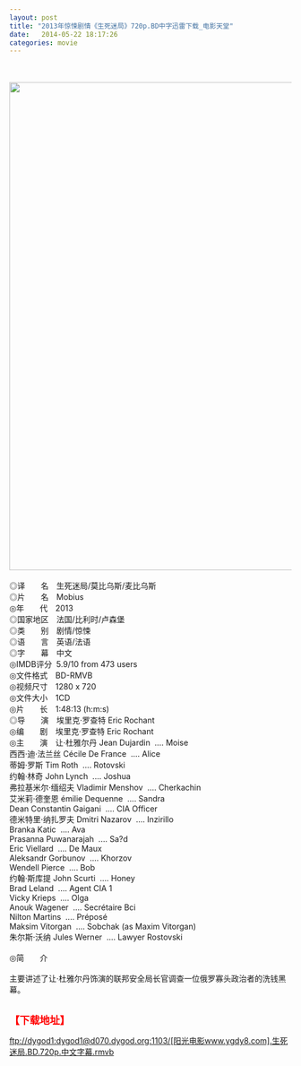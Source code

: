```yaml
---
layout: post
title: "2013年惊悚剧情《生死迷局》720p.BD中字迅雷下载_电影天堂"
date:   2014-05-22 18:17:26
categories: movie
---
```

<html>
 <body>
  <p>
  </p>
  <p>
   <br/>
   <br/>
   <img alt="" border="0" height="865" src="http://image142.poco.cn/mypoco/myphoto/20130705/17/1734833842013070517161182THX.jpg" style="WIDTH: 584px; HEIGHT: 871px" width="574"/>
   <br/>
   <br/>
   ◎译　　名　生死迷局/莫比乌斯/麦比乌斯
   <br/>
   ◎片　　名　Mobius
   <br/>
   ◎年　　代　2013
   <br/>
   ◎国家地区　法国/比利时/卢森堡
   <br/>
   ◎类　　别　剧情/惊悚
   <br/>
   ◎语　　言　英语/法语
   <br/>
   ◎字　　幕　中文
   <br/>
   ◎IMDB评分  5.9/10 from 473 users
   <br/>
   ◎文件格式　BD-RMVB
   <br/>
   ◎视频尺寸　1280 x 720
   <br/>
   ◎文件大小　1CD
   <br/>
   ◎片　　长　1:48:13 (h:m:s)
   <br/>
   ◎导　　演　埃里克·罗查特 Eric Rochant
   <br/>
   ◎编　　剧　埃里克·罗查特 Eric Rochant
   <br/>
   ◎主　　演　让·杜雅尔丹 Jean Dujardin  .... Moise
   <br/>
   西西·迪·法兰丝 Cécile De France  .... Alice
   <br/>
   蒂姆·罗斯 Tim Roth  .... Rotovski
   <br/>
   约翰·林奇 John Lynch  .... Joshua
   <br/>
   弗拉基米尔·缅绍夫 Vladimir Menshov  .... Cherkachin
   <br/>
   艾米莉·德奎恩 émilie Dequenne  .... Sandra
   <br/>
   Dean Constantin Gaigani  .... CIA Officer
   <br/>
   德米特里·纳扎罗夫 Dmitri Nazarov  .... Inzirillo
   <br/>
   Branka Katic  .... Ava
   <br/>
   Prasanna Puwanarajah  .... Sa?d
   <br/>
   Eric Viellard  .... De Maux
   <br/>
   Aleksandr Gorbunov  .... Khorzov
   <br/>
   Wendell Pierce  .... Bob
   <br/>
   约翰·斯库提 John Scurti  .... Honey
   <br/>
   Brad Leland  .... Agent CIA 1
   <br/>
   Vicky Krieps  .... Olga
   <br/>
   Anouk Wagener  .... Secrétaire Bci
   <br/>
   Nilton Martins  .... Préposé
   <br/>
   Maksim Vitorgan  .... Sobchak (as Maxim Vitorgan)
   <br/>
   朱尔斯·沃纳 Jules Werner  .... Lawyer Rostovski
   <br/>
   <br/>
   ◎简　　介
   <br/>
   <br/>
   主要讲述了让·杜雅尔丹饰演的联邦安全局长官调查一位俄罗寡头政治者的洗钱黑幕。
   <br/>
   <br/>
   <img alt="" border="0" src="http://img142.poco.cn/mypoco/myphoto/20130721/20/66548034201307212050582299142903679_003.jpg"/>
  </p>
  <p>
  </p>
  <p>
  </p>
  <p>
   <font color="#ff0000">
    <strong>
     <font size="4">
      【下载地址】
     </font>
    </strong>
   </font>
  </p>
  <p>
   <strong>
    <font color="#ff0000" size="4">
    </font>
   </strong>
  </p>
  <p>
   <strong>
    <font color="#ff0000" size="4">
    </font>
   </strong>
  </p>
  <a href="ftp://dygod1:dygod1@d070.dygod.org:1103/%5B%E9%98%B3%E5%85%89%E7%94%B5%E5%BD%B1www.ygdy8.com%5D.%E7%94%9F%E6%AD%BB%E8%BF%B7%E5%B1%80.BD.720p.%E4%B8%AD%E6%96%87%E5%AD%97%E5%B9%95.rmvb">
   ftp://dygod1:dygod1@d070.dygod.org:1103/[阳光电影www.ygdy8.com].生死迷局.BD.720p.中文字幕.rmvb
  </a>
 </body>
</html>